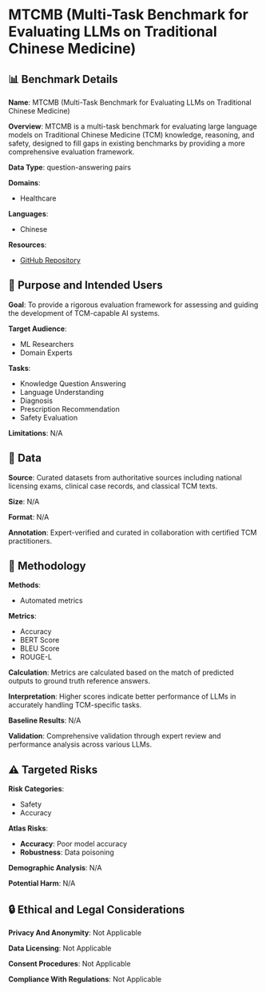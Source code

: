 # MTCMB (Multi-Task Benchmark for Evaluating LLMs on Traditional Chinese Medicine)

## 📊 Benchmark Details

**Name**: MTCMB (Multi-Task Benchmark for Evaluating LLMs on Traditional Chinese Medicine)

**Overview**: MTCMB is a multi-task benchmark for evaluating large language models on Traditional Chinese Medicine (TCM) knowledge, reasoning, and safety, designed to fill gaps in existing benchmarks by providing a more comprehensive evaluation framework.

**Data Type**: question-answering pairs

**Domains**:
- Healthcare

**Languages**:
- Chinese

**Resources**:
- [GitHub Repository](https://github.com/Wayyuanyuan/MTCMB)

## 🎯 Purpose and Intended Users

**Goal**: To provide a rigorous evaluation framework for assessing and guiding the development of TCM-capable AI systems.

**Target Audience**:
- ML Researchers
- Domain Experts

**Tasks**:
- Knowledge Question Answering
- Language Understanding
- Diagnosis
- Prescription Recommendation
- Safety Evaluation

**Limitations**: N/A

## 💾 Data

**Source**: Curated datasets from authoritative sources including national licensing exams, clinical case records, and classical TCM texts.

**Size**: N/A

**Format**: N/A

**Annotation**: Expert-verified and curated in collaboration with certified TCM practitioners.

## 🔬 Methodology

**Methods**:
- Automated metrics

**Metrics**:
- Accuracy
- BERT Score
- BLEU Score
- ROUGE-L

**Calculation**: Metrics are calculated based on the match of predicted outputs to ground truth reference answers.

**Interpretation**: Higher scores indicate better performance of LLMs in accurately handling TCM-specific tasks.

**Baseline Results**: N/A

**Validation**: Comprehensive validation through expert review and performance analysis across various LLMs.

## ⚠️ Targeted Risks

**Risk Categories**:
- Safety
- Accuracy

**Atlas Risks**:
- **Accuracy**: Poor model accuracy
- **Robustness**: Data poisoning

**Demographic Analysis**: N/A

**Potential Harm**: N/A

## 🔒 Ethical and Legal Considerations

**Privacy And Anonymity**: Not Applicable

**Data Licensing**: Not Applicable

**Consent Procedures**: Not Applicable

**Compliance With Regulations**: Not Applicable
